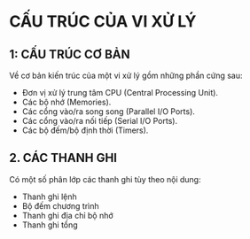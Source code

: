 # CẤU TRÚC CỦA VI XỬ LÝ
## 1: CẤU TRÚC CƠ BẢN

Về cơ bản kiến trúc của một vi xử lý gồm những phần cứng sau:
- Đơn vị xử lý trung tâm CPU (Central Processing Unit).
- Các bộ nhớ (Memories).
- Các cổng vào/ra song song (Parallel I/O Ports).
- Các cổng vào/ra nối tiếp (Serial I/O Ports). 
- Các bộ đếm/bộ định thời (Timers).

## 2. CÁC THANH GHI
Có một số phân lớp các thanh ghi tùy theo nội dung:
- Thanh ghi lệnh
- Bộ đếm chương trình
- Thanh ghi địa chỉ bộ nhớ
- Thanh ghi tổng

